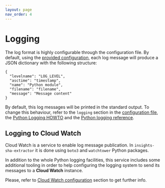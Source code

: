 ```yaml
---
layout: page
nav_order: 4
---
```


# Logging

The log format is highly configurable through the configuration file. By
default, using the [provided
configuration](https://github.com/RedHatInsights/insights-sha-extractor/blob/master/config.yaml),
each log message will produce a JSON dictionary with the following structure:

```json5
{
  "levelname": "LOG_LEVEL",
  "asctime": "timestamp",
  "name": "Python module",
  "filename": "filename",
  "message": "Message content"
}
```

By default, this log messages will be printed in the standard output. To change
this behaviour, refer to the `logging` section in the [configuration
file](https://github.com/RedHatInsights/insights-sha-extractor/blob/master/config.yaml),
the [Python Logging
HOWTO](https://docs.python.org/3.6/howto/logging.html#configuring-logging) and
the [Python logging
reference](https://docs.python.org/3.6/library/logging.config.html#module-logging.config).

## Logging to Cloud Watch

Cloud Watch is a service to enable log message publication. In
`insights-sha-extractor` it is done using `boto3` and `watchtower` Python packages.

In addition to the whole Python logging facilities, this service includes some
additional tooling in order to help configuring the logging system to send its
messages to a **Cloud Watch** instance.

Please, refer to [Cloud Watch
configuration](./configuration.html#cloud-watch-configuration) section to get
further info.
